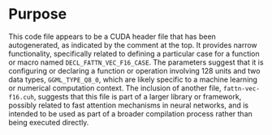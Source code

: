 # Purpose
This code file appears to be a CUDA header file that has been autogenerated, as indicated by the comment at the top. It provides narrow functionality, specifically related to defining a particular case for a function or macro named `DECL_FATTN_VEC_F16_CASE`. The parameters suggest that it is configuring or declaring a function or operation involving 128 units and two data types, `GGML_TYPE_Q8_0`, which are likely specific to a machine learning or numerical computation context. The inclusion of another file, `fattn-vec-f16.cuh`, suggests that this file is part of a larger library or framework, possibly related to fast attention mechanisms in neural networks, and is intended to be used as part of a broader compilation process rather than being executed directly.
